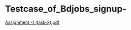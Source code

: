 # Testcase_of_Bdjobs_signup-
[Assignment -1 (task-2).pdf](https://github.com/ahmedanzum23/Testcase_of_Bdjobs_signup-/files/11772494/Assignment.-1.task-2.pdf)
